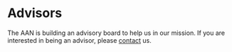 # Advisors

The AAN is building an advisory board to help us in our mission. If you are interested in being an advisor, please [contact](contact.html) us.